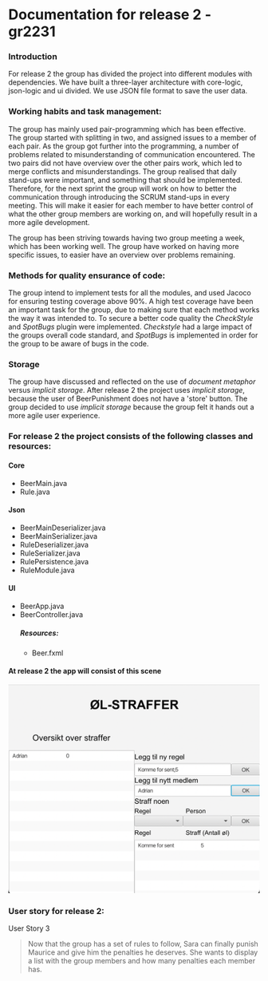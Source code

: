# Documentation for release 2 - gr2231

### Introduction
For release 2 the group has divided the project into different modules with dependencies.
We have built a three-layer architecture with core-logic, json-logic and ui divided.
We use JSON file format to save the user data.

### Working habits and task management:
The group has mainly used pair-programming which has been effective.
The group started with splitting in two, and assigned issues to a member of each pair.
As the group got further into the programming, a number of problems related to misunderstanding of communication encountered.
The two pairs did not have overview over the other pairs work, which led to merge conflicts and misunderstandings.
The group realised that daily stand-ups were important, and something that should be implemented.
Therefore, for the next sprint the group will work on how to better the communication through introducing the SCRUM stand-ups in every meeting.
This will make it easier for each member to have better control of what the other group members are working on, and will hopefully result in a more agile development.

The group has been striving towards having two group meeting a week, which has been working well.
The group have worked on having more specific issues, to easier have an overview over problems remaining.

### Methods for quality ensurance of code:
The group intend to implement tests for all the modules, and used Jacoco for ensuring testing coverage above 90%.
A high test coverage have been an important task for the group, due to making sure that each method works the way it was intended to.
To secure a better code quality the *CheckStyle* and *SpotBugs* plugin were implemented.
*Checkstyle* had a large impact of the groups overall code standard, and *SpotBugs* is implemented in order for the group 
to be aware of bugs in the code. 

### Storage
The group have discussed and reflected on the use of *document metaphor* versus *implicit 
storage*. 
After release 2 the project uses *implicit storage*, because the user of BeerPunishment does not have a
'store' button. 
The group decided to use *implicit storage* because the group felt it hands out a more agile user experience. 

### For release 2 the project consists of the following classes and resources:


#### Core
* BeerMain.java
* Rule.java

#### Json
* BeerMainDeserializer.java
* BeerMainSerializer.java
* RuleDeserializer.java
* RuleSerializer.java
* RulePersistence.java
* RuleModule.java

#### UI
* BeerApp.java
* BeerController.java
  </br>
  ##### Resources:
    * Beer.fxml



#### At release 2 the app will consist of this scene
![alt_text](uirelease2.png)

### User story for release 2:
User Story 3 
>Now that the group has a set of rules to follow, Sara can finally punish Maurice and give him the penalties he deserves.
She wants to display a list with the group members and how many penalties each member has.